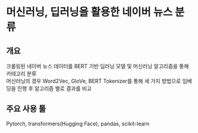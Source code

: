 # 머신러닝, 딥러닝을 활용한 네이버 뉴스 분류

## 개요
크롤링된 네이버 뉴스 데이터를 BERT 기반 딥러닝 모델 및 머신러닝 알고리즘을 통해 카테고리 분류<br>
머신러닝의 경우 Word2Vec, GloVe, BERT Tokenizer를 통해 세 가지 방법으로 임베딩을 진행 후 알고리즘 별로 결과를 비교

## 주요 사용 툴
Pytorch, transformers(Hugging Face), pandas, scikit-learn
